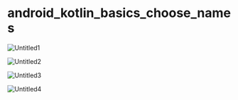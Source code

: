 # android_kotlin_basics_choose_names

![Untitled1](https://user-images.githubusercontent.com/95829236/154587766-f0cc00ac-3553-4dfe-8c3c-0383e424e3c0.png)

![Untitled2](https://user-images.githubusercontent.com/95829236/154587770-6c1d95a2-7db8-4580-bfb5-9095494e9045.png)

![Untitled3](https://user-images.githubusercontent.com/95829236/154587773-cba56855-1ef2-4bf4-a57e-77bb573d8dec.png)


![Untitled4](https://user-images.githubusercontent.com/95829236/154587776-6e204455-0afc-481c-8a4e-5cf1bbf4f193.png)


